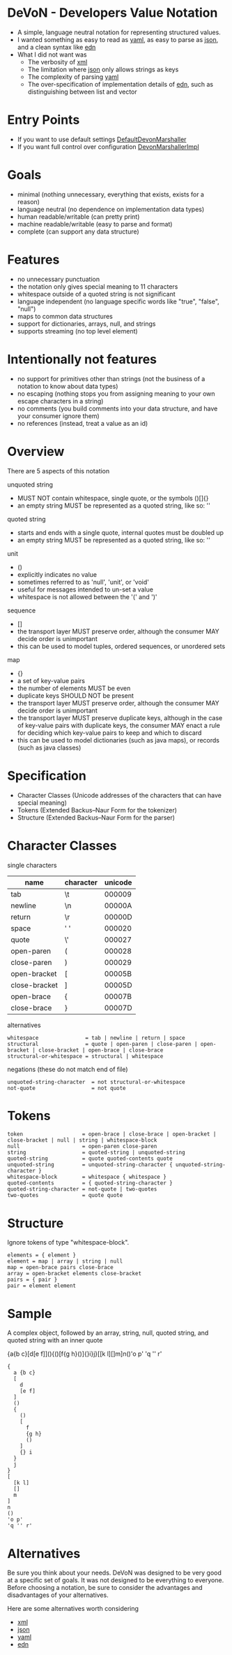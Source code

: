 DeVoN - Developers Value Notation
===
- A simple, language neutral notation for representing structured values.
- I wanted something as easy to read as [yaml](http://www.yaml.org/), as easy to parse as [json](http://www.json.org/), and a clean syntax like [edn](https://github.com/edn-format/edn)
- What I did not want was
    - The verbosity of [xml](http://www.w3.org/TR/REC-xml/)
    - The limitation where [json](http://www.json.org) only allows strings as keys
    - The complexity of parsing [yaml](http://www.yaml.org/)
    - The over-specification of implementation details of [edn](https://github.com/edn-format/edn), such as distinguishing between list and vector

Entry Points
===
- If you want to use default settings [DefaultDevonMarshaller](core/src/main/scala/com/seanshubin/devon/core/devon/DefaultDevonMarshaller.scala)
- If you want full control over configuration [DevonMarshallerImpl](core/src/main/scala/com/seanshubin/devon/core/devon/DevonMarshallerImpl.scala)

Goals
===
- minimal (nothing unnecessary, everything that exists, exists for a reason)
- language neutral (no dependence on implementation data types)
- human readable/writable (can pretty print)
- machine readable/writable (easy to parse and format)
- complete (can support any data structure)

Features
===
- no unnecessary punctuation
- the notation only gives special meaning to 11 characters
- whitespace outside of a quoted string is not significant
- language independent (no language specific words like "true", "false", "null")
- maps to common data structures
- support for dictionaries, arrays, null, and strings
- supports streaming (no top level element)

Intentionally not features
===
- no support for primitives other than strings (not the business of a notation to know about data types)
- no escaping (nothing stops you from assigning meaning to your own escape characters in a string)
- no comments (you build comments into your data structure, and have your consumer ignore them)
- no references (instead, treat a value as an id)

Overview
===
There are 5 aspects of this notation


unquoted string

* MUST NOT contain whitespace, single quote, or the symbols ()[]{}
* an empty string MUST be represented as a quoted string, like so: ''

quoted string

* starts and ends with a single quote, internal quotes must be doubled up
* an empty string MUST be represented as a quoted string, like so: ''

unit

* ()
* explicitly indicates no value
* sometimes referred to as 'null', 'unit', or 'void'
* useful for messages intended to un-set a value
* whitespace is not allowed between the '(' and ')'

sequence

* []
* the transport layer MUST preserve order, although the consumer MAY decide order is unimportant
* this can be used to model tuples, ordered sequences, or unordered sets

map

* {}
* a set of key-value pairs
* the number of elements MUST be even
* duplicate keys SHOULD NOT be present
* the transport layer MUST preserve order, although the consumer MAY decide order is unimportant
* the transport layer MUST preserve duplicate keys, although in the case of key-value pairs with duplicate keys, the consumer MAY enact a rule for deciding which key-value pairs to keep and which to discard
* this can be used to model dictionaries (such as java maps), or records (such as java classes)

Specification
===
- Character Classes (Unicode addresses of the characters that can have special meaning)
- Tokens (Extended Backus–Naur Form for the tokenizer)
- Structure (Extended Backus–Naur Form for the parser)

Character Classes
===
single characters

<table>
    <thead>
    <tr><th>name</th><th>character</th><th>unicode</th></tr>
    </thead>
    <tbody>
    <tr><td>tab          </td><td>\t </td><td>000009</td></tr>
    <tr><td>newline      </td><td>\n </td><td>00000A</td></tr>
    <tr><td>return       </td><td>\r </td><td>00000D</td></tr>
    <tr><td>space        </td><td>' '</td><td>000020</td></tr>
    <tr><td>quote        </td><td>\' </td><td>000027</td></tr>
    <tr><td>open-paren   </td><td>(  </td><td>000028</td></tr>
    <tr><td>close-paren  </td><td>)  </td><td>000029</td></tr>
    <tr><td>open-bracket </td><td>[  </td><td>00005B</td></tr>
    <tr><td>close-bracket</td><td>]  </td><td>00005D</td></tr>
    <tr><td>open-brace   </td><td>{  </td><td>00007B</td></tr>
    <tr><td>close-brace  </td><td>}  </td><td>00007D</td></tr>
    </tbody>
</table>

alternatives

    whitespace               = tab | newline | return | space
    structural               = quote | open-paren | close-paren | open-bracket | close-bracket | open-brace | close-brace
    structural-or-whitespace = structural | whitespace

negations (these do not match end of file)

    unquoted-string-character  = not structural-or-whitespace
    not-quote                  = not quote

Tokens
===

    token                   = open-brace | close-brace | open-bracket | close-bracket | null | string | whitespace-block
    null                    = open-paren close-paren
    string                  = quoted-string | unquoted-string
    quoted-string           = quote quoted-contents quote
    unquoted-string         = unquoted-string-character { unquoted-string-character }
    whitespace-block        = whitespace { whitespace }
    quoted-contents         = { quoted-string-character }
    quoted-string-character = not-quote | two-quotes
    two-quotes              = quote quote

Structure
===

Ignore tokens of type "whitespace-block".

    elements = { element }
    element = map | array | string | null
    map = open-brace pairs close-brace
    array = open-bracket elements close-bracket
    pairs = { pair }
    pair = element element

Sample
===
A complex object, followed by an array, string, null, quoted string, and quoted string with an inner quote

{a{b c}\[d\[e f\]\](){()\[f{g h}()\]{}i}j}\[\[k l\]\[\]m\]n()'o p' 'q '' r'

    {
      a {b c}
      [
        d
        [e f]
      ]
      ()
      {
        ()
        [
          f
          {g h}
          ()
        ]
        {} i
      }
      j
    }
    [
      [k l]
      []
      m
    ]
    n
    ()
    'o p'
    'q '' r'

Alternatives
===

Be sure you think about your needs.
DeVoN was designed to be very good at a specific set of goals.
It was not designed to be everything to everyone.
Before choosing a notation, be sure to consider the advantages and disadvantages of your alternatives.

Here are some alternatives worth considering

- [xml](http://www.w3.org/TR/REC-xml/)
- [json](http://www.json.org/)
- [yaml](http://www.yaml.org/)
- [edn](https://github.com/edn-format/edn)
